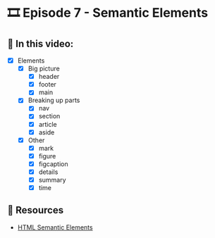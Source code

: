 # 🎞️ Episode 7 - Semantic Elements

## 📝 In this video:
- [x] Elements
  - [x] Big picture
    - [x] header
    - [x] footer
    - [x] main
  - [x] Breaking up parts
    - [x] nav
    - [x] section
    - [x] article
    - [x] aside
  - [x] Other
    - [x] mark
    - [x] figure
    - [x] figcaption
    - [x] details
    - [x] summary
    - [x] time

## 🔗 Resources
- [HTML Semantic Elements](https://www.w3schools.com/html/html5_semantic_elements.asp)
